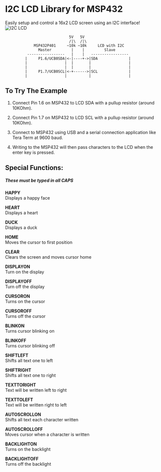 # I2C LCD Library for MSP432

Easily setup and control a 16x2 LCD screen using an I2C interface!
![I2C LCD](I2cLcd/pics/photo_2.jpg?raw=true)

                                 5V   5V
                                 /|\  /|\
                 MSP432P401     ~10k ~10k     LCD with I2C
                   Master         |    |         Slave
              -----------------   |    |   -----------------
             |     P1.6/UCB0SDA|<-|----+->|SDA              |
             |                 |  |       |                 |
             |                 |  |       |                 |
             |     P1.7/UCB0SCL|<-+------>|SCL              |
             |                 |          |                 |

## To Try The Example
1. Connect Pin 1.6 on MSP432 to LCD SDA with a pullup resistor (around 10KOhm).
2. Connect Pin 1.7 on MSP432 to LCD SCL with a pullup resistor (around 10KOhm).

3. Connect to MSP432 using USB and a serial connection application like Tera Term at 9600 baud.

4. Writing to the MSP432 will then pass characters to the LCD when the enter key is pressed. 

## Special Functions:
##### *These must be typed in all CAPS*

**HAPPY**<br>
Displays a happy face

**HEART**<br>
Displays a heart

**DUCK**<br> 
Displays a duck

**HOME**<br>
Moves the cursor to first position

**CLEAR**<br>
Clears the screen and moves cursor home

**DISPLAYON**<br>
Turn on the display

**DISPLAYOFF**<br>
Turn off the display

**CURSORON**<br>
Turns on the cursor

**CURSOROFF**<br>
Turns off the cursor

**BLINKON**<br>
Turns cursor blinking on

**BLINKOFF**<br>
Turns cursor blinking off

**SHIFTLEFT**<br>
Shifts all text one to left

**SHIFTRIGHT**<br>
Shifts all text one to right

**TEXTTORIGHT**<br>
Text will be written left to right

**TEXTTOLEFT**<br>
Text will be written right to left

**AUTOSCROLLON**<br> 
Shifts all text each character written

**AUTOSCROLLOFF**<br>
Moves cursor when a character is written

**BACKLIGHTON**<br>
Turns on the backlight

**BACKLIGHTOFF**<br>
Turns off the backlight



